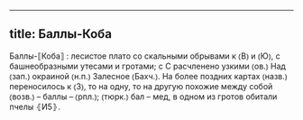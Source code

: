 
---
title: Баллы-Коба
---
Баллы-⟦Коба⟧
: лесистое плато со скальными обрывами к ⦅В⦆ и ⦅Ю⦆, с башнеобразными утесами и гротами; с С расчленено узкими ⦅ов.⦆ Над ⦅зап.⦆ окраиной ⦅н.п.⦆ Залесное ⦅Бахч.⦆. На более поздних картах ⦅назв.⦆ переносилось к ⦅З⦆, то на одну, то на другую похожие между собой ⦅возв.⦆ – баллы – ⦅рпл.⦆; ⦅тюрк.⦆ бал – мед, в одном из гротов обитали пчелы ⦃И5⦄.
